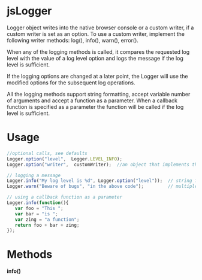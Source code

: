 # jsLogger
Logger object writes into the native browser console or a custom writer, if a custom writer is set as an option. To use a custom writer, implement the following writer methods: log(), info(), warn(), error(). 

When any of the logging methods is called, it compares the requested log level with the value of a log level option and logs the message if the log level is sufficient.

If the logging options are changed at a later point, the Logger will use the modified options for the subsequent log operations.

All the logging methods support string formatting, accept variable number of arguments and accept a function as a parameter. When a callback function is specified as a parameter the function will be called if the log level is sufficient.

# Usage
```js
//optional calls, see defaults
Logger.option("level",  Logger.LEVEL_INFO);
Logger.option("writer",  customWriter);  //an object that implements the following methods: log(), info(), warn(), error()

// logging a message
Logger.info("My log level is %d", Logger.option("level"));  // string formatting
Logger.warn("Beware of bugs", "in the above code");         // multiple parameters

// using a callback function as a parameter
Logger.info(function(){
   var foo = "This ";
   var bar = "is ";
   var zing = "a function";
   return foo + bar + zing;
});
```
# Methods
**info()**
